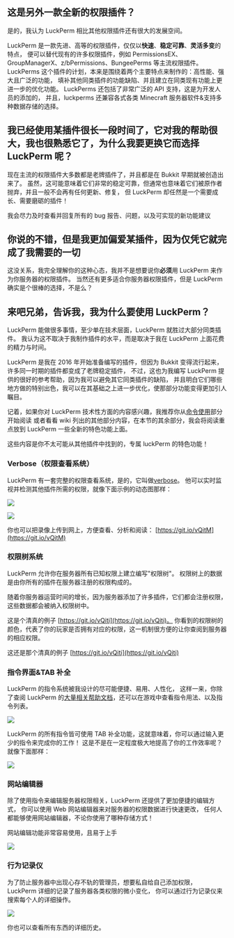 <!--- https://paste.lucko.me/HWn0fZKoJn -->

## 这是另外一款全新的权限插件？

是的，我认为 LuckPerm 相比其他权限插件还有很大的发展空间。

LuckPerm 是一款先进、高等的权限插件，仅仅以**快速**、**稳定可靠**、**灵活多变**的特点，
便可以替代现有的许多权限插件，例如 PermissionsEX、GroupManagerX、z/bPermissions、BungeePerms 等主流权限插件。
LuckPerms 这个插件的计划，本来是围绕着两个主要特点来制作的：高性能、强大且广泛的功能，
填补其他同类插件的功能缺陷、并且建立在同类现有功能上更进一步的优化功能。
LuckPerms 还包括了非常广泛的 API 支持，这是为开发人员的添加的，
并且，luckperms 还兼容各式各类 Minecraft 服务器软件&支持多种数据存储的选择。

## 我已经使用某插件很长一段时间了，它对我的帮助很大，我也很熟悉它了，为什么我要更换它而选择 LuckPerm 呢？

现在主流的权限插件大多数都是老牌插件了，并且都是在 Bukkit 早期就被创造出来了。
虽然，这可能意味着它们非常的稳定可靠，但通常也意味着它们被原作者抛弃，并且一般不会再有任何更新、修复，
但 LuckPerm 却任然是一个需要成长、需要磨砺的插件！

我会尽力及时查看并回复所有的 bug 报告、问题，以及可实现的新功能建议

## 你说的不错，但是我更加偏爱某插件，因为仅凭它就完成了我需要的一切

这没关系，我完全理解你的这种心态，我并不是想要说你**必须**用 LuckPerm 来作为你服务器的权限插件。
当然还有更多适合你服务器权限插件，但是 LuckPerm 确实是个很棒的选择，不是么？

## 来吧兄弟，告诉我，我为什么要使用 LuckPerm？

LuckPerm 能做很多事情，至少单在技术层面，LuckPerm 就胜过大部分同类插件。
我认为这不取决于我制作插件的水平，而是取决于我在 LuckPerm 上面花费的精力与时间。

LuckPerm 是我在 2016 年开始准备编写的插件，但因为 Bukkit 变得流行起来，许多同一时期的插件都变成了老牌稳定插件，
不过，这也为我编写 LuckPerm 提供的很好的参考帮助，因为我可以避免其它同类插件的缺陷，
并且明白它们哪些地方做的特别出色，我可以在其基础之上进一步优化，使那部分功能变得更加引人瞩目。

记着，如果你对 LuckPerm 技术性方面的内容感兴趣，我推荐你从[命令使用](/Command-Usage.md)部分开始阅读
或者看看 wiki 列出的其他部分内容，在本节的其余部分，我会将阅读重点放到 LuckPerm 一些全新的特色功能上面。

这些内容是你不太可能从其他插件中找到的，专属 luckPerm 的特色功能！

### Verbose（权限查看系统）

LuckPerm 有一套完整的权限查看系统，是的，它叫做[verbose](/Verbose.md)。
他可以实时监视并检测其他插件所需的权限，就像下面示例的动态图那样：

[![](https://thumbs.gfycat.com/FearlessVelvetyBellfrog-size_restricted.gif)](https://gfycat.com/FearlessVelvetyBellfrog)

[![](https://thumbs.gfycat.com/DistortedMetallicLabradorretriever-size_restricted.gif)](https://gfycat.com/DistortedMetallicLabradorretriever)

你也可以把录像上传到网上，方便查看、分析和阅读：
[https://git.io/vQitM](https://git.io/vQitM)

### 权限树系统

LuckPerm 允许你在服务器所有已知权限上建立编写"权限树"。
权限树上的数据是由你所有的插件在服务器注册的权限构成的。

随着你服务器运营时间的增长，因为服务器添加了许多插件，它们都会注册权限，这些数据都会被纳入权限树中。

这是个清真的例子 [https://git.io/vQiti](https://git.io/vQiti)。
你看到的权限树的颜色，代表了你的玩家是否拥有对应的权限，这一机制很方便的让你查阅到服务器的相应权限。

这还是那个清真的例子 [https://git.io/vQiti](https://git.io/vQiti)

### 指令界面&TAB 补全

LuckPerm 的指令系统被我设计的尽可能便捷、易用、人性化，
这样一来，你除了查阅 LuckPerm 的[大量相关帮助文档](/Command-Usage.md)，还可以在游戏中查看指令用法、以及指令列表。

![](http://i.imgur.com/XIVPP6P.png)

LuckPerm 的所有指令皆可使用 TAB 补全功能，这就意味着，你可以通过输入更少的指令来完成你的工作！
这是不是在一定程度极大地提高了你的工作效率呢？就像下面那样：

[![](https://zippy.gfycat.com/AnnualYoungKoi.gif)](https://gfycat.com/AnnualYoungKoi)

### 网站编辑器

除了使用指令来编辑服务器权限相关，LuckPerm 还提供了更加便捷的编辑方式，
你可以使用 Web 网站编辑器来对服务器的权限数据进行快速更改，
任何人都能够使用网站编辑器，不论你使用了哪种存储方式！

网站编辑功能非常容易使用，且易于上手

[![](https://thumbs.gfycat.com/MeanThatChinesecrocodilelizard-size_restricted.gif)](https://gfycat.com/MeanThatChinesecrocodilelizard)

### 行为记录仪

为了防止服务器中出现心存不轨的管理员，想要私自给自己添加权限，
LuckPerm 详细的记录了服务器各类权限的微小变化，
你可以通过行为记录仪来搜索每个人的详细操作。

![](http://i.imgur.com/Jfu8XCI.png)

你也可以查看所有东西的详细历史。
